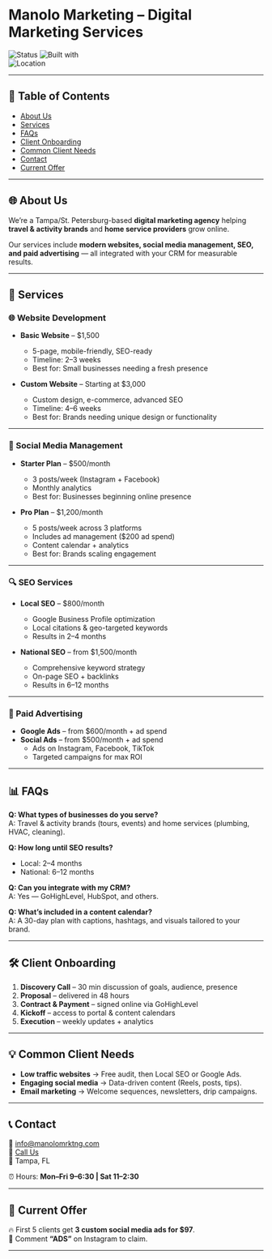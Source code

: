 # Manolo Marketing – Digital Marketing Services  

![Status](https://img.shields.io/badge/Status-Active-brightgreen) 
![Built with](https://img.shields.io/badge/Built%20with-Markdown-blue)  
![Location](https://img.shields.io/badge/Location-Tampa%20Bay-orange)  

---

## 📑 Table of Contents
- [About Us](#-about-us)  
- [Services](#-services)  
- [FAQs](#-faqs)  
- [Client Onboarding](#-client-onboarding)  
- [Common Client Needs](#-common-client-needs)  
- [Contact](#-contact)  
- [Current Offer](#-current-offer)  

---

## 🌐 About Us
We’re a Tampa/St. Petersburg-based **digital marketing agency** helping **travel & activity brands** and **home service providers** grow online.  

Our services include **modern websites, social media management, SEO, and paid advertising** — all integrated with your CRM for measurable results.  

---

## 🚀 Services

### 🌐 Website Development
- **Basic Website** – $1,500  
  - 5-page, mobile-friendly, SEO-ready  
  - Timeline: 2–3 weeks  
  - Best for: Small businesses needing a fresh presence  

- **Custom Website** – Starting at $3,000  
  - Custom design, e-commerce, advanced SEO  
  - Timeline: 4–6 weeks  
  - Best for: Brands needing unique design or functionality  

---

### 📱 Social Media Management
- **Starter Plan** – $500/month  
  - 3 posts/week (Instagram + Facebook)  
  - Monthly analytics  
  - Best for: Businesses beginning online presence  

- **Pro Plan** – $1,200/month  
  - 5 posts/week across 3 platforms  
  - Includes ad management ($200 ad spend)  
  - Content calendar + analytics  
  - Best for: Brands scaling engagement  

---

### 🔍 SEO Services
- **Local SEO** – $800/month  
  - Google Business Profile optimization  
  - Local citations & geo-targeted keywords  
  - Results in 2–4 months  

- **National SEO** – from $1,500/month  
  - Comprehensive keyword strategy  
  - On-page SEO + backlinks  
  - Results in 6–12 months  

---

### 🎯 Paid Advertising
- **Google Ads** – from $600/month + ad spend  
- **Social Ads** – from $500/month + ad spend  
  - Ads on Instagram, Facebook, TikTok  
  - Targeted campaigns for max ROI  

---

## 📊 FAQs

**Q: What types of businesses do you serve?**  
A: Travel & activity brands (tours, events) and home services (plumbing, HVAC, cleaning).  

**Q: How long until SEO results?**  
- Local: 2–4 months  
- National: 6–12 months  

**Q: Can you integrate with my CRM?**  
A: Yes — GoHighLevel, HubSpot, and others.  

**Q: What’s included in a content calendar?**  
A: A 30-day plan with captions, hashtags, and visuals tailored to your brand.  

---

## 🛠 Client Onboarding
1. **Discovery Call** – 30 min discussion of goals, audience, presence  
2. **Proposal** – delivered in 48 hours  
3. **Contract & Payment** – signed online via GoHighLevel  
4. **Kickoff** – access to portal & content calendars  
5. **Execution** – weekly updates + analytics  

---

## 💡 Common Client Needs
- **Low traffic websites** → Free audit, then Local SEO or Google Ads.  
- **Engaging social media** → Data-driven content (Reels, posts, tips).  
- **Email marketing** → Welcome sequences, newsletters, drip campaigns.  

---

## 📞 Contact
📧 [info@manolomrktng.com](mailto:info@manolomrktng.com)  
📱 [Call Us](tel:+18137059918)  
📍 Tampa, FL  

⏰ Hours: **Mon–Fri 9–6:30 | Sat 11–2:30**  

---

## 🎁 Current Offer
🔥 First 5 clients get **3 custom social media ads for $97**.  
💬 Comment **“ADS”** on Instagram to claim.  

---
